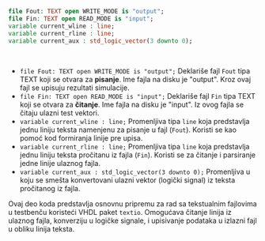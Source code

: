 ```vhdl
file Fout: TEXT open WRITE_MODE is "output";
file Fin: TEXT open READ_MODE is "input";
variable current_wline : line;
variable current_rline : line; 
variable current_aux : std_logic_vector(3 downto 0);
```

<br>

- `file Fout: TEXT open WRITE_MODE is "output";`
Deklariše fajl `Fout` tipa TEXT koji se otvara za **pisanje**. Ime fajla na disku je "output". Kroz ovaj fajl se upisuju rezultati simulacije.
- `file Fin: TEXT open READ_MODE is "input";`
Deklariše fajl `Fin` tipa TEXT koji se otvara za **čitanje**. Ime fajla na disku je "input". Iz ovog fajla se čitaju ulazni test vektori.
- `variable current_wline : line;`
Promenljiva tipa `line` koja predstavlja jednu liniju teksta namenjenu za pisanje u fajl (`Fout`). Koristi se kao pomoć kod formiranja linije pre upisa.
- `variable current_rline : line;`
Promenljiva tipa `line` koja predstavlja jednu liniju teksta pročitanu iz fajla (`Fin`). Koristi se za čitanje i parsiranje jedne linije ulaznog fajla.
- `variable current_aux : std_logic_vector(3 downto 0);`
Promenljiva u koju se smešta konvertovani ulazni vektor (logički signal) iz teksta pročitanog iz fajla.

Ovaj deo koda predstavlja osnovnu pripremu za rad sa tekstualnim fajlovima u testbenču koristeći VHDL paket `textio`. Omogućava čitanje linija iz ulaznog fajla, konverziju u logičke signale, i upisivanje podataka u izlazni fajl u obliku linija teksta.
